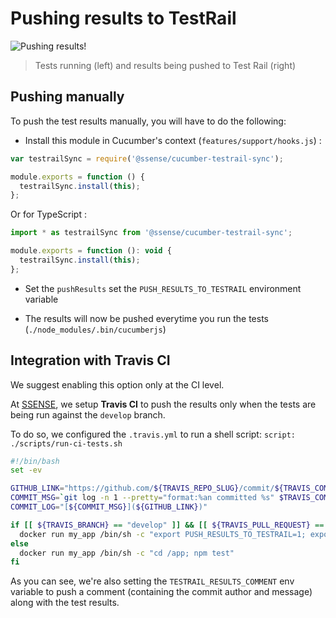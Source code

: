# Pushing results to TestRail

![Pushing results!](https://github.com/Groupe-Atallah/node-cucumber-testrail-sync/raw/master/docs/img/push-results.jpg)

> Tests running (left) and results being pushed to Test Rail (right)

## Pushing manually

To push the test results manually, you will have to do the following:

* Install this module in Cucumber's context (`features/support/hooks.js`) :

```js
var testrailSync = require('@ssense/cucumber-testrail-sync');

module.exports = function () {
  testrailSync.install(this);
};
```

Or for TypeScript :

```js
import * as testrailSync from '@ssense/cucumber-testrail-sync';

module.exports = function (): void {
  testrailSync.install(this);
};
```

* Set the `pushResults` set the `PUSH_RESULTS_TO_TESTRAIL` environment variable

* The results will now be pushed everytime you run the tests (`./node_modules/.bin/cucumberjs`)

## Integration with Travis CI

We suggest enabling this option only at the CI level.

At [SSENSE](https://github.com/SSENSE), we setup **Travis CI** to push the results only when the tests are being run against the `develop` branch.

To do so, we configured the `.travis.yml` to run a shell script: `script: ./scripts/run-ci-tests.sh`

```bash
#!/bin/bash
set -ev

GITHUB_LINK="https://github.com/${TRAVIS_REPO_SLUG}/commit/${TRAVIS_COMMIT}"
COMMIT_MSG=`git log -n 1 --pretty="format:%an committed %s" $TRAVIS_COMMIT`
COMMIT_LOG="[${COMMIT_MSG}](${GITHUB_LINK})"

if [[ ${TRAVIS_BRANCH} == "develop" ]] && [[ ${TRAVIS_PULL_REQUEST} == "false" ]]; then
  docker run my_app /bin/sh -c "export PUSH_RESULTS_TO_TESTRAIL=1; export TESTRAIL_RESULTS_COMMENT=\"$COMMIT_LOG\"; cd /app; npm test"
else
  docker run my_app /bin/sh -c "cd /app; npm test"
fi
```

As you can see, we're also setting the `TESTRAIL_RESULTS_COMMENT` env variable to push a comment (containing the commit author and message) along with the test results.
